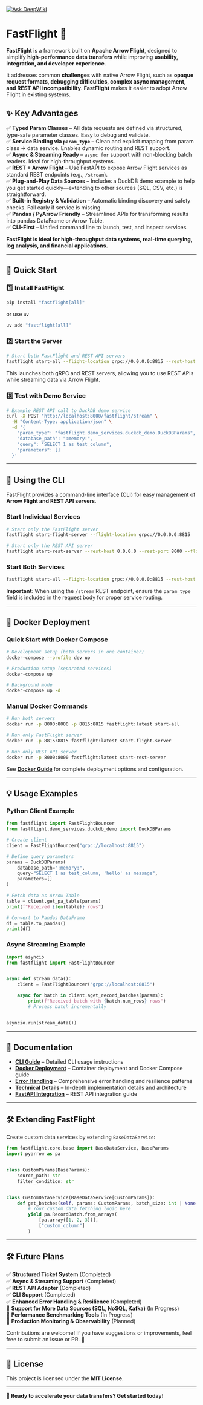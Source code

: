 [![Ask DeepWiki](https://deepwiki.com/badge.svg)](https://deepwiki.com/cning112/fastflight)

# **FastFlight** 🚀

**FastFlight** is a framework built on **Apache Arrow Flight**, designed to simplify **high-performance data transfers**
while improving **usability, integration, and developer experience**.

It addresses common **challenges** with native Arrow Flight, such as **opaque request formats, debugging difficulties,
complex async management, and REST API incompatibility**. **FastFlight** makes it easier to adopt Arrow Flight in
existing systems.

## **✨ Key Advantages**

✅ **Typed Param Classes** – All data requests are defined via structured, type-safe parameter classes. Easy to debug and
validate.  
✅ **Service Binding via `param_type`** – Clean and explicit mapping from param class → data service. Enables dynamic
routing and REST support.  
✅ **Async & Streaming Ready** – `async for` support with non-blocking batch readers. Ideal for high-throughput
systems.  
✅ **REST + Arrow Flight** – Use FastAPI to expose Arrow Flight services as standard REST endpoints (e.g., `/stream`).  
✅ **Plug-and-Play Data Sources** – Includes a DuckDB demo example to help you get started quickly—extending to other
sources (SQL, CSV, etc.) is straightforward.  
✅ **Built-in Registry & Validation** – Automatic binding discovery and safety checks. Fail early if service is
missing.  
✅ **Pandas / PyArrow Friendly** – Streamlined APIs for transforming results into pandas DataFrame or Arrow Table.  
✅ **CLI-First** – Unified command line to launch, test, and inspect services.

**FastFlight is ideal for high-throughput data systems, real-time querying, log analysis, and financial applications.**

---

## **🚀 Quick Start**

### **1️⃣ Install FastFlight**

```bash
pip install "fastflight[all]"
```

or use `uv`

```bash
uv add "fastflight[all]"
```

### **2️⃣ Start the Server**

```bash
# Start both FastFlight and REST API servers
fastflight start-all --flight-location grpc://0.0.0.0:8815 --rest-host 0.0.0.0 --rest-port 8000
```

This launches both gRPC and REST servers, allowing you to use REST APIs while streaming data via Arrow Flight.

### **3️⃣ Test with Demo Service**

```bash
# Example REST API call to DuckDB demo service
curl -X POST "http://localhost:8000/fastflight/stream" \
  -H "Content-Type: application/json" \
  -d '{
    "param_type": "fastflight.demo_services.duckdb_demo.DuckDBParams",
    "database_path": ":memory:",
    "query": "SELECT 1 as test_column",
    "parameters": []
  }'
```

---

## **🎯 Using the CLI**

FastFlight provides a command-line interface (CLI) for easy management of **Arrow Flight and REST API servers**.

### **Start Individual Services**

```bash
# Start only the FastFlight server
fastflight start-flight-server --flight-location grpc://0.0.0.0:8815

# Start only the REST API server
fastflight start-rest-server --rest-host 0.0.0.0 --rest-port 8000 --flight-location grpc://0.0.0.0:8815
```

### **Start Both Services**

```bash
fastflight start-all --flight-location grpc://0.0.0.0:8815 --rest-host 0.0.0.0 --rest-port 8000
```

**Important**: When using the `/stream` REST endpoint, ensure the `param_type` field is included in the request body for
proper service routing.

---

## **🐳 Docker Deployment**

### **Quick Start with Docker Compose**

```bash
# Development setup (both servers in one container)
docker-compose --profile dev up

# Production setup (separated services)
docker-compose up

# Background mode
docker-compose up -d
```

### **Manual Docker Commands**

```bash
# Run both servers
docker run -p 8000:8000 -p 8815:8815 fastflight:latest start-all

# Run only FastFlight server
docker run -p 8815:8815 fastflight:latest start-flight-server

# Run only REST API server
docker run -p 8000:8000 fastflight:latest start-rest-server
```

See **[Docker Guide](./docs/DOCKER.md)** for complete deployment options and configuration.

---

## **💡 Usage Examples**

### **Python Client Example**

```python
from fastflight import FastFlightBouncer
from fastflight.demo_services.duckdb_demo import DuckDBParams

# Create client
client = FastFlightBouncer("grpc://localhost:8815")

# Define query parameters
params = DuckDBParams(
    database_path=":memory:",
    query="SELECT 1 as test_column, 'hello' as message",
    parameters=[]
)

# Fetch data as Arrow Table
table = client.get_pa_table(params)
print(f"Received {len(table)} rows")

# Convert to Pandas DataFrame
df = table.to_pandas()
print(df)
```

### **Async Streaming Example**

```python
import asyncio
from fastflight import FastFlightBouncer


async def stream_data():
    client = FastFlightBouncer("grpc://localhost:8815")

    async for batch in client.aget_record_batches(params):
        print(f"Received batch with {batch.num_rows} rows")
        # Process batch incrementally


asyncio.run(stream_data())
```

---

## **📖 Documentation**

- **[CLI Guide](./docs/CLI_USAGE.md)** – Detailed CLI usage instructions
- **[Docker Deployment](./docs/DOCKER.md)** – Container deployment and Docker Compose guide
- **[Error Handling](./docs/ERROR_HANDLING.md)** – Comprehensive error handling and resilience patterns
- **[Technical Details](./TECHNICAL_DETAILS.md)** – In-depth implementation details and architecture
- **[FastAPI Integration](./src/fastflight/fastapi_integration/README.md)** – REST API integration guide

---

## **🛠 Extending FastFlight**

Create custom data services by extending `BaseDataService`:

```python
from fastflight.core.base import BaseDataService, BaseParams
import pyarrow as pa


class CustomParams(BaseParams):
    source_path: str
    filter_condition: str


class CustomDataService(BaseDataService[CustomParams]):
    def get_batches(self, params: CustomParams, batch_size: int | None = None):
        # Your custom data fetching logic here
        yield pa.RecordBatch.from_arrays(
            [pa.array([1, 2, 3])],
            ["custom_column"]
        )
```

---

## **🛠 Future Plans**

✅ **Structured Ticket System** (Completed)  
✅ **Async & Streaming Support** (Completed)  
✅ **REST API Adapter** (Completed)  
✅ **CLI Support** (Completed)  
✅ **Enhanced Error Handling & Resilience** (Completed)  
🔄 **Support for More Data Sources (SQL, NoSQL, Kafka)** (In Progress)  
🔄 **Performance Benchmarking Tools** (In Progress)  
🔄 **Production Monitoring & Observability** (Planned)

Contributions are welcome! If you have suggestions or improvements, feel free to submit an Issue or PR. 🚀

---

## **📜 License**

This project is licensed under the **MIT License**.

---

**🚀 Ready to accelerate your data transfers? Get started today!**